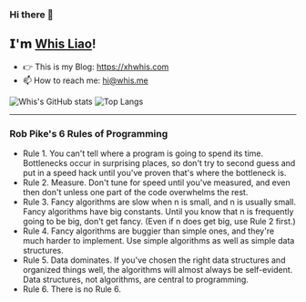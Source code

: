 ### Hi there 👋

## 𝗜'𝗺 [Whis Liao](https://github.com/xhwhis)!

- 👉 This is my Blog: https://xhwhis.com
- 📫 How to reach me: hi@whis.me

![Whis's GitHub stats](https://github-readme-stats.vercel.app/api?username=xhwhis&show_icons=true&theme=dracula)
![Top Langs](https://github-readme-stats.vercel.app/api/top-langs/?username=xhwhis&layout=compact&theme=dracula&hide=vim%20script)

---

### Rob Pike's 6 Rules of Programming

- Rule 1. You can't tell where a program is going to spend its time. Bottlenecks occur in surprising places, so don't try to second guess and put in a speed hack until you've proven that's where the bottleneck is.
- Rule 2. Measure. Don't tune for speed until you've measured, and even then don't unless one part of the code overwhelms the rest.
- Rule 3. Fancy algorithms are slow when n is small, and n is usually small. Fancy algorithms have big constants. Until you know that n is frequently going to be big, don't get fancy. (Even if n does get big, use Rule 2 first.)
- Rule 4. Fancy algorithms are buggier than simple ones, and they're much harder to implement. Use simple algorithms as well as simple data structures.
- Rule 5. Data dominates. If you've chosen the right data structures and organized things well, the algorithms will almost always be self-evident. Data structures, not algorithms, are central to programming.
- Rule 6. There is no Rule 6.

<!--
**xhwhis/xhwhis** is a ✨ _special_ ✨ repository because its `README.md` (this file) appears on your GitHub profile.

Here are some ideas to get you started:

- 🔭 I’m currently working on ...
- 🌱 I’m currently learning ...
- 👯 I’m looking to collaborate on ...
- 🤔 I’m looking for help with ...
- 💬 Ask me about ...
- 📫 How to reach me: ...
- 😄 Pronouns: ...
- ⚡ Fun fact: ...
-->
